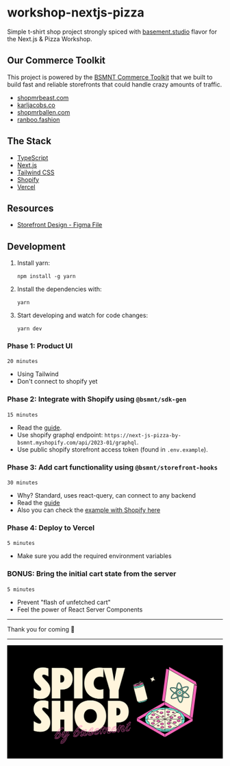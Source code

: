 # workshop-nextjs-pizza

Simple t-shirt shop project strongly spiced with [basement.studio](https://basement.studio/) flavor for the Next.js & Pizza Workshop.


## Our Commerce Toolkit

This project is powered by the [BSMNT Commerce Toolkit](https://github.com/basementstudio/commerce-toolkit) that we built to build fast and reliable storefronts that could handle crazy amounts of traffic.

- [shopmrbeast.com](https://shopmrbeast.com)
- [karljacobs.co](https://karljacobs.co)
- [shopmrballen.com](https://shopmrballen.com)
- [ranboo.fashion](https://ranboo.fashion)


## The Stack

- [TypeScript](https://www.typescriptlang.org/)
- [Next.js](https://nextjs.org/)
- [Tailwind CSS](https://tailwindcss.com/)
- [Shopify](https://www.shopify.com/)
- [Vercel](https://vercel.com/)

## Resources

- [Storefront Design - Figma File](https://www.figma.com/file/apST1EGGxQ5E2FiTLAbzlM/Untitled?node-id=0%3A1&t=q09OsJxJaDru8Yfc-1)

## Development

1. Install yarn:

   ```
   npm install -g yarn
   ```

2. Install the dependencies with:

   ```
   yarn
   ```

3. Start developing and watch for code changes:

   ```
   yarn dev
   ```

### Phase 1: Product UI
`20 minutes`

- Using Tailwind
- Don't connect to shopify yet

### Phase 2: Integrate with Shopify using `@bsmnt/sdk-gen`
`15 minutes`

- Read the [guide](https://github.com/basementstudio/commerce-toolkit#bsmntsdk-gen).
- Use shopify graphql endpoint: `https://next-js-pizza-by-bsmnt.myshopify.com/api/2023-01/graphql`.
- Use public shopify storefront access token (found in `.env.example`).

### Phase 3: Add cart functionality using `@bsmnt/storefront-hooks`
`30 minutes`

- Why? Standard, uses react-query, can connect to any backend
- Read the [guide](https://github.com/basementstudio/commerce-toolkit#bsmntstorefront-hooks)
- Also you can check the [example with Shopify here](https://github.com/basementstudio/commerce-toolkit/blob/main/examples/nextjs-shopify/src/storefront/hooks/index.tsx)

### Phase 4: Deploy to Vercel
`5 minutes`

- Make sure you add the required environment variables

### BONUS: Bring the initial cart state from the server
`5 minutes`

- Prevent "flash of unfetched cart"
- Feel the power of React Server Components

---

Thank you for coming 🏴

---

![cover image](https://github.com/basementstudio/workshop-nextjs-pizza/blob/main/public/og.png 'Spicy Shop ft. Julian Benegas')
